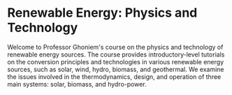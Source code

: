 # Renewable Energy: Physics and Technology

Welcome to Professor Ghoniem's course on the physics and technology of renewable energy sources. The course provides introductory-level tutorials on the
conversion principles and technologies in various renewable energy sources,
such as solar, wind, hydro, biomass, and geothermal. We examine the
issues involved in the thermodynamics, design, and operation of three
main systems: solar, biomass, and hydro-power.

```{tableofcontents}
```

